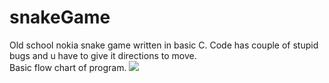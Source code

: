 # snakeGame
Old school nokia snake game written in basic C. Code has couple of stupid bugs and u have to give it directions to move. <br/>
Basic flow chart of program.
![](https://i.gyazo.com/a13b66cf62bfa89ca3daaa8614b2b8d6.png)
